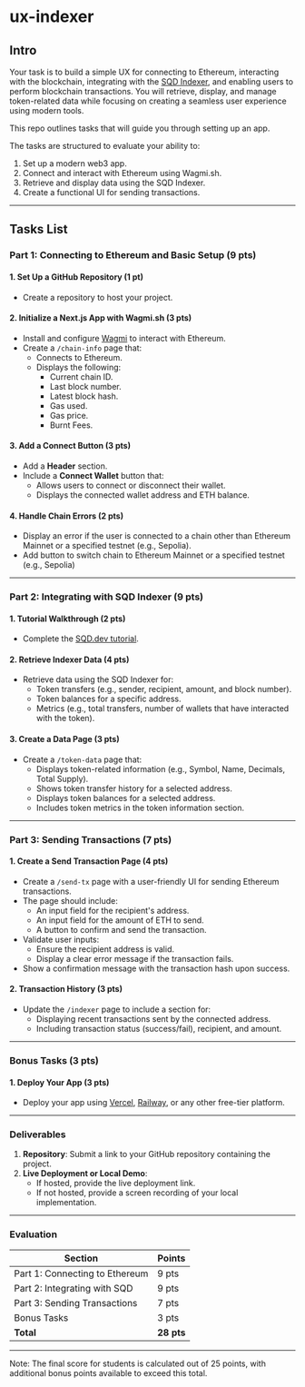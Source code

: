 # ux-indexer

## Intro

Your task is to build a simple UX for connecting to Ethereum, interacting with the blockchain, integrating with the [SQD Indexer](https://www.sqd.dev/), and enabling users to perform blockchain transactions. You will retrieve, display, and manage token-related data while focusing on creating a seamless user experience using modern tools.

This repo outlines tasks that will guide you through setting up an app.

The tasks are structured to evaluate your ability to:

1. Set up a modern web3 app.
2. Connect and interact with Ethereum using Wagmi.sh.
3. Retrieve and display data using the SQD Indexer.
4. Create a functional UI for sending transactions.

---

## Tasks List

### Part 1: Connecting to Ethereum and Basic Setup (9 pts)

#### 1. **Set Up a GitHub Repository** (1 pt)

- Create a repository to host your project.

#### 2. **Initialize a Next.js App with Wagmi.sh** (3 pts)

- Install and configure [Wagmi](https://wagmi.sh/) to interact with Ethereum.
- Create a `/chain-info` page that:
  - Connects to Ethereum.
  - Displays the following:
    - Current chain ID.
    - Last block number.
    - Latest block hash.
    - Gas used.
    - Gas price.
    - Burnt Fees.

#### 3. **Add a Connect Button** (3 pts)

- Add a **Header** section.
- Include a **Connect Wallet** button that:
  - Allows users to connect or disconnect their wallet.
  - Displays the connected wallet address and ETH balance.

#### 4. **Handle Chain Errors** (2 pts)

- Display an error if the user is connected to a chain other than Ethereum Mainnet or a specified testnet (e.g., Sepolia).
- Add button to switch chain to Ethereum Mainnet or a specified testnet (e.g., Sepolia)

---

### Part 2: Integrating with SQD Indexer (9 pts)

#### 1. **Tutorial Walkthrough** (2 pts)

- Complete the [SQD.dev tutorial](https://docs.sqd.dev/sdk/how-to-start/squid-from-scratch/).

#### 2. **Retrieve Indexer Data** (4 pts)

- Retrieve data using the SQD Indexer for:
  - Token transfers (e.g., sender, recipient, amount, and block number).
  - Token balances for a specific address.
  - Metrics (e.g., total transfers, number of wallets that have interacted with the token).

#### 3. **Create a Data Page** (3 pts)

- Create a `/token-data` page that:
  - Displays token-related information (e.g., Symbol, Name, Decimals, Total Supply).
  - Shows token transfer history for a selected address.
  - Displays token balances for a selected address.
  - Includes token metrics in the token information section.

---

### Part 3: Sending Transactions (7 pts)

#### 1. **Create a Send Transaction Page** (4 pts)

- Create a `/send-tx` page with a user-friendly UI for sending Ethereum transactions.
- The page should include:
  - An input field for the recipient's address.
  - An input field for the amount of ETH to send.
  - A button to confirm and send the transaction.
- Validate user inputs:
  - Ensure the recipient address is valid.
  - Display a clear error message if the transaction fails.
- Show a confirmation message with the transaction hash upon success.

#### 2. **Transaction History** (3 pts)

- Update the `/indexer` page to include a section for:
  - Displaying recent transactions sent by the connected address.
  - Including transaction status (success/fail), recipient, and amount.

---

### Bonus Tasks (3 pts)

#### 1. **Deploy Your App** (3 pts)

- Deploy your app using [Vercel](https://vercel.com/), [Railway](https://railway.app/), or any other free-tier platform.

---

### Deliverables

1. **Repository**: Submit a link to your GitHub repository containing the project.
2. **Live Deployment or Local Demo**:
   - If hosted, provide the live deployment link.
   - If not hosted, provide a screen recording of your local implementation.

---

### Evaluation

| **Section**                    | **Points** |
| ------------------------------ | ---------- |
| Part 1: Connecting to Ethereum | 9 pts      |
| Part 2: Integrating with SQD   | 9 pts      |
| Part 3: Sending Transactions   | 7 pts      |
| Bonus Tasks                    | 3 pts      |
| **Total**                      | **28 pts** |

---

Note: The final score for students is calculated out of 25 points, with additional bonus points available to exceed this total.
